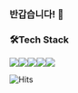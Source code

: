 ### 반갑습니다! 👋


### 🛠️Tech Stack
<img src="https://img.shields.io/badge/JAVA-FF7800?style=for-the-badge&logo=&logoColor=white"><img src="https://img.shields.io/badge/Spring_Boot-6DB33F?style=for-the-badge&logo=springboot&logoColor=white"><img src="https://img.shields.io/badge/oracle-F80000?style=for-the-badge&logo=oracle&logoColor=white"><img src="https://img.shields.io/badge/mysql-4479A1?style=for-the-badge&logo=mysql&logoColor=white"><img src="https://img.shields.io/badge/React-61DAFB?style=for-the-badge&logo=react&logoColor=white">

![Hits](https://hits.seeyoufarm.com/api/count/incr/badge.svg?url=https%3A%2F%2Fgithub.com%2Fopjt&count_bg=%23000000&title_bg=%23555555&icon=&icon_color=%23E7E7E7&title=github&edge_flat=false)

